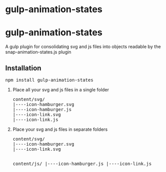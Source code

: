 # gulp-animation-states
<h1>gulp-animation-states</h1>
<p>A gulp plugin for consolidating svg and js files into objects readable by the snap-animation-states.js plugin</p>
<h2>Installation</h2>
<pre>npm install gulp-animation-states</pre>
<ol>
  <li>Place all your svg and js files in a single folder
<pre>
content/svg/
|----icon-hamburger.svg
|----icon-hamburger.js
|----icon-link.svg
|----icon-link.js
</pre>
  </li>
  <li>Place your svg and js files in separate folders
<pre>
content/svg/
|----icon-hamburger.svg
|----icon-link.svg

content/js/
|----icon-hamburger.js
|----icon-link.js
</pre>
  </li>
</ol>
